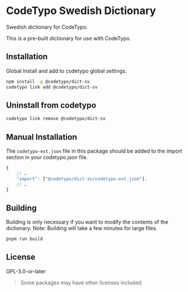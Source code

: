 # CodeTypo Swedish Dictionary

Swedish dictionary for CodeTypo.

This is a pre-built dictionary for use with CodeTypo.

## Installation

Global Install and add to codetypo global settings.

```sh
npm install -g @codetypo/dict-sv
codetypo link add @codetypo/dict-sv
```

## Uninstall from codetypo

```sh
codetypo link remove @codetypo/dict-sv
```

## Manual Installation

The `codetypo-ext.json` file in this package should be added to the import section in your codetypo.json file.

```javascript
{
    // …
    "import": ["@codetypo/dict-sv/codetypo-ext.json"],
    // …
}
```

## Building

Building is only necessary if you want to modify the contents of the dictionary. Note: Building will take a few minutes for large files.

```sh
pnpm run build
```

## License

GPL-3.0-or-later

> Some packages may have other licenses included.
